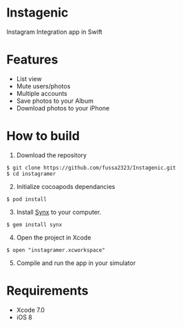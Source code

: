 # Instagenic
 Instagram Integration app in Swift

# Features
+ List view 
+ Mute users/photos
+ Multiple accounts
+ Save photos to your Album
+ Download photos to your iPhone

# How to build

1) Download the repository

```
$ git clone https://github.com/fussa2323/Instagenic.git
$ cd instagramer
```

2) Initialize cocoapods dependancies

```
$ pod install
```

3) Install [Synx](https://github.com/venmo/synx"Synx") to your computer.

```
$ gem install synx
```

4) Open the project in Xcode

```
$ open "instagramer.xcworkspace"
```

5) Compile and run the app in your simulator

# Requirements

- Xcode 7.0
- iOS 8
